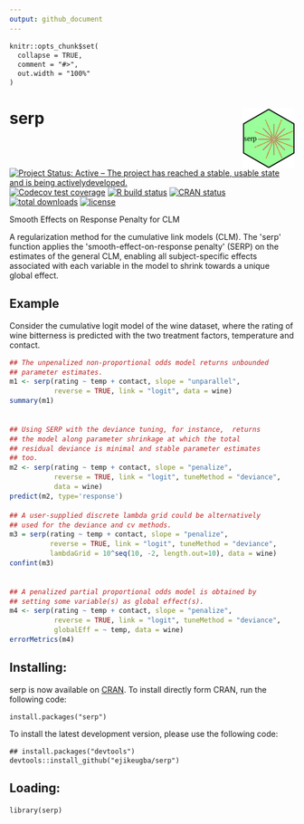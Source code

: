 ```yaml
---
output: github_document
---
```


<!-- README.md is generated from README.Rmd. Please edit that file -->

```{r, include = FALSE}
knitr::opts_chunk$set(
  collapse = TRUE,
  comment = "#>",
  out.width = "100%"
)
```

# serp <img src='man/figures/hex_logo.png' align="right" height="105" />

<!-- badges: start -->
[![Project Status: Active – The project has reached a stable, usable state and is being activelydeveloped.](https://www.repostatus.org/badges/latest/active.svg)](https://www.repostatus.org/#active)
[![Codecov test coverage](https://codecov.io/gh/ejikeugba/serp/branch/master/graph/badge.svg)](https://codecov.io/gh/ejikeugba/serp?branch=master)
[![R build status](https://github.com/ejikeugba/serp/workflows/R-CMD-check/badge.svg)](https://github.com/ejikeugba/serp/actions)
[![CRAN status](https://www.r-pkg.org/badges/version/serp )](https://CRAN.R-project.org/package=serp)
[![total downloads](http://cranlogs.r-pkg.org/badges/grand-total/serp)](http://cranlogs.r-pkg.org/badges/grand-total/serp)
[![license](https://img.shields.io/badge/license-GPL--2-blue.svg)](https://www.gnu.org/licenses/gpl-2.0.en.html)
<!-- [![downloads](https://cranlogs.r-pkg.org/badges/serp)](https://CRAN.R-project.org/package=serp) -->
<!-- badges: end -->



Smooth Effects on Response Penalty for CLM

A regularization method for the cumulative link models (CLM). 
The 'serp' function applies the 'smooth-effect-on-response penalty' 
(SERP) on the estimates of the general CLM, enabling all 
subject-specific effects associated with each variable in 
the model to shrink towards a unique global effect.

## Example
Consider the cumulative logit model of the wine dataset,
where the rating of wine bitterness is predicted with 
the two treatment factors, temperature and contact. 

```R
## The unpenalized non-proportional odds model returns unbounded
## parameter estimates.
m1 <- serp(rating ~ temp + contact, slope = "unparallel",
           reverse = TRUE, link = "logit", data = wine)
summary(m1)
 

## Using SERP with the deviance tuning, for instance,  returns 
## the model along parameter shrinkage at which the total 
## residual deviance is minimal and stable parameter estimates 
## too.
m2 <- serp(rating ~ temp + contact, slope = "penalize",
           reverse = TRUE, link = "logit", tuneMethod = "deviance",
           data = wine)
predict(m2, type='response')

## A user-supplied discrete lambda grid could be alternatively
## used for the deviance and cv methods.
m3 = serp(rating ~ temp + contact, slope = "penalize",
          reverse = TRUE, link = "logit", tuneMethod = "deviance",
          lambdaGrid = 10^seq(10, -2, length.out=10), data = wine)
confint(m3)


## A penalized partial proportional odds model is obtained by
## setting some variable(s) as global effect(s).
m4 <- serp(rating ~ temp + contact, slope = "penalize",
           reverse = TRUE, link = "logit", tuneMethod = "deviance",
           globalEff = ~ temp, data = wine)
errorMetrics(m4)
```

## Installing:
serp is now available on [CRAN](https://cran.r-project.org/package=serp). To install directly form CRAN, run the following code:
```{r, eval = FALSE}
install.packages("serp")
```

To install the latest development version, please use the following code:

```{r, eval = FALSE}
## install.packages("devtools")
devtools::install_github("ejikeugba/serp")
```

## Loading:
```{r, eval = FALSE}
library(serp)
```
